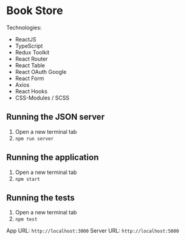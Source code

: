 
# Book Store

Technologies:
- ReactJS
- TypeScript
- Redux Toolkit
- React Router
- React Table
- React OAuth Google
- React Form
- Axios
- React Hooks
- CSS-Modules / SCSS

## Running the JSON server
1. Open a new terminal tab
2. ```npm run server```


## Running the application
1. Open a new terminal tab
2. ```npm start```


## Running the tests
1. Open a new terminal tab
2. ```npm test```

App URL:
```http://localhost:3000```
Server URL:
```http://localhost:5000```
